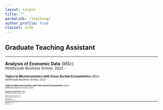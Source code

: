 ```yaml
---
layout: single
title: ""
permalink: /teaching/
author_profile: true
classes: wide
---
```


## Graduate Teaching Assistant
- - -

**Analysis of Economic Data** (*MSc*) \
<small> *Strathclyde Business School*, 2022 - <small>

**Topics in Microeconomics with Cross Section Econometrics** (*BSc*) \
<small> *Strathclyde Business School*, 2022 - <small>

**Topics in Macroeconomics with Time Series Econometrics** (*BSc*)\
<small> *Strathclyde Business School*, 2022 - <small>

**Economics and Finance** (*BSc*) \
<small> *Strathclyde Business School*, 2021 - <small>

**Introduction to Economics** (*BSc*) \
<small> *Strathclyde Business School*, 2021/2022 <small>

**Work Psychology** (*BSc*) \
<small> *Strathclyde Business School*, 2021/2022 <small>

- - -
**Intermediate Microeconomics** (*BSc*) \
<small> Adjunct Lecturer, *University of Lagos Distance Learning Institute*, 2015 - 2017 <small>

**Mathematical Economics** (*BSc*) \
<small> Adjunct Lecturer, *University of Lagos Distance Learning Institute*, 2015 - 2017 <small>

**History of Economic Thought** (*BSc*) \
<small> Adjunct Lecturer, *University of Lagos Distance Learning Institute*, 2015 - 2017 <small>
